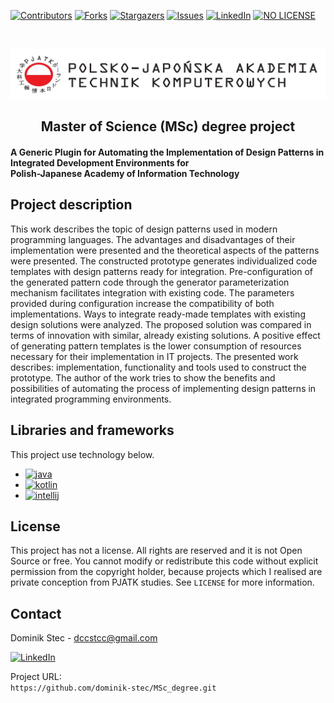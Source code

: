 <!--
*** Thanks for checking out c. If you have a suggestion
*** that would make this better, please fork the repo and create a pull request
*** or simply open an issue with the tag "enhancement".
*** Thanks again! Now go create something AMAZING! :D
-->

<!-- PROJECT SHIELDS -->
<!--
*** I'm using markdown "reference style" links for readability.
*** Reference links are enclosed in brackets [ ] instead of parentheses ( ).
*** See the bottom of this document for the declaration of the reference variables
*** for contributors-url, forks-url, etc. This is an optional, concise syntax you may use.
*** https://www.markdownguide.org/basic-syntax/#reference-style-links
-->

[![Contributors][contributors-shield]][contributors-url]
[![Forks][forks-shield]][forks-url]
[![Stargazers][stars-shield]][stars-url]
[![Issues][issues-shield]][issues-url]
[![LinkedIn][linkedin-shield]][linkedin-url]
[![NO LICENSE][license-shield]][license-url]

<!-- PROJECT LOGO -->
<br />
<p align="center">
  <a href="https://pja.edu.pl/">
    <img src="images/logo_waw.png" alt="Logo" width="540" height="80">
  </a>

  <h2 align="center">Master of Science (MSc) degree project</h2>

  <p align="center">
    <h4> A Generic Plugin for Automating the Implementation of Design Patterns in Integrated Development Environments for <br /> Polish-Japanese Academy of Information Technology </h4>
    <!-- <br />
    <a href="https://github.com/dccstcc/SoftDrive_doc"><strong>» go to DOCUMENT »</strong></a>
    <br />
    <br /> -->
    <!-- <a href="https://github.com/othneildrew/Best-README-Template">View Demo</a>
    ·
    <a href="https://github.com/othneildrew/Best-README-Template/issues">Report Bug</a>
    ·
    <a href="https://github.com/othneildrew/Best-README-Template/issues">Request Feature</a> -->
  </p>
</p>

<!-- ABOUT THE PROJECT -->

## Project description

This work describes the topic of design patterns used in modern programming languages. The advantages and disadvantages of their implementation were presented and the theoretical aspects of the patterns were presented. The constructed prototype generates individualized code templates with design patterns ready for integration. Pre-configuration of the generated pattern code through the generator parameterization mechanism facilitates integration with existing code. The parameters provided during configuration increase the compatibility of both implementations. Ways to integrate ready-made templates with existing design solutions were analyzed. The proposed solution was compared in terms of innovation with similar, already existing solutions. A positive effect of generating pattern templates is the lower consumption of resources necessary for their implementation in IT projects. The presented work describes: implementation, functionality and tools used to construct the prototype. The author of the work tries to show the benefits and possibilities of automating the process of implementing design patterns in integrated programming environments.

## Libraries and frameworks

This project use technology below.

- [![java][java-shield]][java-url]
- [![kotlin][kotlin-shield]][kotlin-url]
- [![intellij][intellij-shield]][intellij-url]


<!-- LICENSE -->

## License

This project has not a license.
All rights are reserved and it is not Open Source or free. You cannot modify or redistribute this code without explicit permission from the copyright holder, because projects which I realised are private conception from PJATK studies.
See `LICENSE` for more information.

<!-- CONTACT -->

## Contact

Dominik Stec - dccstcc@gmail.com

[![LinkedIn][linkedin-shield]][linkedin-url]

Project URL:
<br />
`https://github.com/dominik-stec/MSc_degree.git`

<!-- ACKNOWLEDGEMENTS
## Acknowledgements
* [GitHub Emoji Cheat Sheet](https://www.webpagefx.com/tools/emoji-cheat-sheet)
* [Img Shields](https://shields.io)
* [Choose an Open Source License](https://choosealicense.com)
* [GitHub Pages](https://pages.github.com)
* [Animate.css](https://daneden.github.io/animate.css)
* [Loaders.css](https://connoratherton.com/loaders)
* [Slick Carousel](https://kenwheeler.github.io/slick)
* [Smooth Scroll](https://github.com/cferdinandi/smooth-scroll)
* [Sticky Kit](http://leafo.net/sticky-kit)
* [JVectorMap](http://jvectormap.com)
* [Font Awesome](https://fontawesome.com)

-->

<!-- MARKDOWN LINKS & IMAGES -->
<!-- https://www.markdownguide.org/basic-syntax/#reference-style-links -->

[contributors-shield]: https://img.shields.io/github/contributors/dominik-stec/MSc_degree.svg?style=for-the-badge
[contributors-url]: https://github.com/dominik-stec/MSc_degree/graphs/contributors
[forks-shield]: https://img.shields.io/github/forks/dominik-stec/MSc_degree.svg?style=for-the-badge
[forks-url]: https://github.com/dominik-stec/MSc_degree/network/members
[stars-shield]: https://img.shields.io/github/stars/dominik-stec/MSc_degree.svg?style=for-the-badge
[stars-url]: https://github.com/dominik-stec/MSc_degree/stargazers
[issues-shield]: https://img.shields.io/github/issues/dominik-stec/MSc_degree.svg?style=for-the-badge
[issues-url]: https://github.com/dominik-stec/MSc_degree/issues
[license-shield]: https://img.shields.io/badge/License-NONE-orange
[license-url]: https://github.com/dominik-stec/MSc_degree/blob/master/LICENSE.md
[linkedin-shield]: https://img.shields.io/badge/-LinkedIn-black.svg?style=for-the-badge&logo=linkedin&colorB=555
[linkedin-url]: https://www.linkedin.com/in/dominik-stec
[product-screenshot]: images/screenshot.png
[java-shield]: https://img.shields.io/badge/-Java-red
[java-url]: https://www.java.com/en/
[kotlin-shield]: https://img.shields.io/badge/-Kotlin-blue
[kotlin-url]: https://kotlinlang.org/
[intellij-shield]: https://img.shields.io/badge/-IntelliJPlatformSDK-white
[intellij-url]: https://plugins.jetbrains.com/docs/intellij/welcome.html

